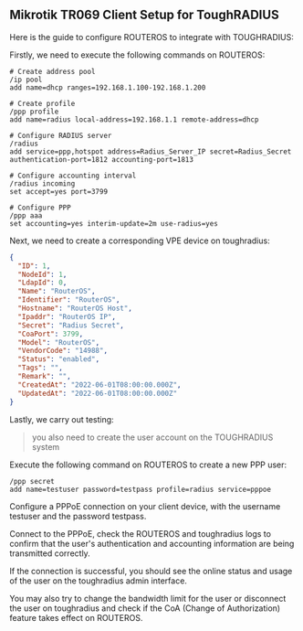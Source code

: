 ## Mikrotik TR069 Client Setup for ToughRADIUS

Here is the guide to configure ROUTEROS to integrate with TOUGHRADIUS:

Firstly, we need to execute the following commands on ROUTEROS:

```
# Create address pool
/ip pool
add name=dhcp ranges=192.168.1.100-192.168.1.200

# Create profile
/ppp profile
add name=radius local-address=192.168.1.1 remote-address=dhcp

# Configure RADIUS server
/radius
add service=ppp,hotspot address=Radius_Server_IP secret=Radius_Secret authentication-port=1812 accounting-port=1813

# Configure accounting interval
/radius incoming
set accept=yes port=3799

# Configure PPP
/ppp aaa
set accounting=yes interim-update=2m use-radius=yes

```

Next, we need to create a corresponding VPE device on toughradius:

```json
{
  "ID": 1,
  "NodeId": 1,
  "LdapId": 0,
  "Name": "RouterOS",
  "Identifier": "RouterOS",
  "Hostname": "RouterOS Host",
  "Ipaddr": "RouterOS IP",
  "Secret": "Radius Secret",
  "CoaPort": 3799,
  "Model": "RouterOS",
  "VendorCode": "14988",
  "Status": "enabled",
  "Tags": "",
  "Remark": "",
  "CreatedAt": "2022-06-01T08:00:00.000Z",
  "UpdatedAt": "2022-06-01T08:00:00.000Z"
}
```

Lastly, we carry out testing:

> you also need to create the user account on the TOUGHRADIUS system

Execute the following command on ROUTEROS to create a new PPP user:

```
/ppp secret
add name=testuser password=testpass profile=radius service=pppoe

```

Configure a PPPoE connection on your client device, with the username testuser and the password testpass.

Connect to the PPPoE, check the ROUTEROS and toughradius logs to confirm that the user's authentication and accounting information are being transmitted correctly.

If the connection is successful, you should see the online status and usage of the user on the toughradius admin interface.

You may also try to change the bandwidth limit for the user or disconnect the user on toughradius and check if the CoA (Change of Authorization) feature takes effect on ROUTEROS.


